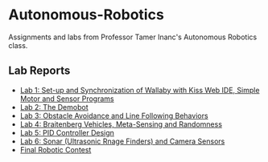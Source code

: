 # Autonomous-Robotics
Assignments and labs from Professor Tamer Inanc's Autonomous Robotics class.

## Lab Reports
* [Lab 1: Set-up and Synchronization of Wallaby with Kiss Web IDE, Simple Motor and Sensor Programs](https://github.com/jtcass01/Autonomous-Robotics/blob/master/Labs/Lab%201/Lab%201.pdf)
* [Lab 2: The Demobot](https://github.com/jtcass01/Autonomous-Robotics/blob/master/Labs/Lab%202/Lab%202_The_Demobot.pdf)
* [Lab 3: Obstacle Avoidance and Line Following Behaviors](https://github.com/jtcass01/Autonomous-Robotics/blob/master/Labs/Lab%203/Lab%203.pdf)
* [Lab 4: Braitenberg Vehicles, Meta-Sensing and Randomness](https://github.com/jtcass01/Autonomous-Robotics/blob/master/Labs/Lab%204/Lab%204_%20Braitenberg%20Vehicles%2C%20Meta-Sensing%20and%20Randomness.pdf)
* [Lab 5: PID Controller Design](https://github.com/jtcass01/Autonomous-Robotics/blob/master/Labs/Lab%205/Lab%205_PID%20Controller%20Design.pdf)
* [Lab 6: Sonar (Ultrasonic Rnage Finders) and Camera Sensors](https://github.com/jtcass01/Autonomous-Robotics/blob/master/Labs/Lab%206/Lab%206_Sonar%20(Ultrasonic%20Range%20Finders)%20and%20Camera%20Sensors.pdf)
* [Final Robotic Contest](https://github.com/jtcass01/Autonomous-Robotics/blob/master/Final%20Project/Final%20Robotic%20Contest.pdf)
